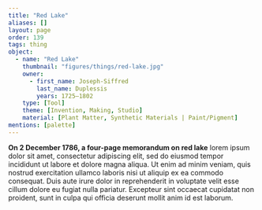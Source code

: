 ```yaml
---
title: "Red Lake"
aliases: []
layout: page
order: 139
tags: thing
object:
  - name: "Red Lake"
    thumbnail: "figures/things/red-lake.jpg"
    owner:
      - first_name: Joseph-Siffred
        last_name: Duplessis
        years: 1725–1802
    type: [Tool]
    theme: [Invention, Making, Studio]
    material: [Plant Matter, Synthetic Materials | Paint/Pigment]
mentions: [palette]
---
```


**On 2 December 1786, a four-page memorandum on red lake** lorem ipsum dolor sit amet, consectetur adipiscing elit, sed do eiusmod tempor incididunt ut labore et dolore magna aliqua. Ut enim ad minim veniam, quis nostrud exercitation ullamco laboris nisi ut aliquip ex ea commodo consequat. Duis aute irure dolor in reprehenderit in voluptate velit esse cillum dolore eu fugiat nulla pariatur. Excepteur sint occaecat cupidatat non proident, sunt in culpa qui officia deserunt mollit anim id est laborum.